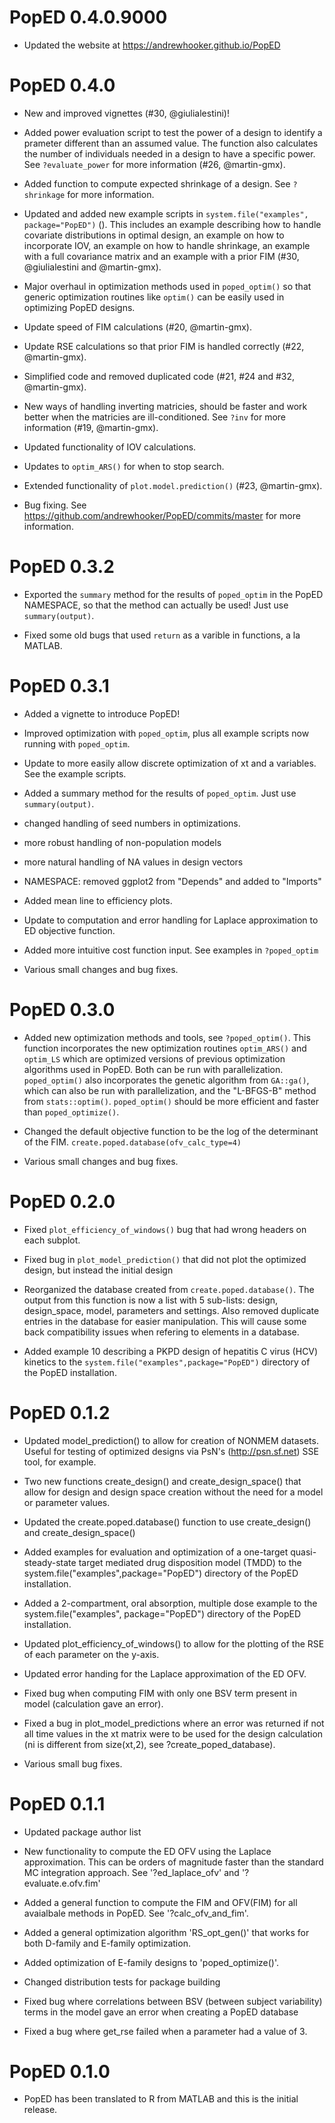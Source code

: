 # PopED 0.4.0.9000 

* Updated the website at https://andrewhooker.github.io/PopED 

# PopED 0.4.0

* New and improved vignettes (#30, @giulialestini)!

* Added power evaluation script to test the power of a design to identify a prameter different
than an assumed value.  The function also calculates the number of individuals needed in a design to have a specific
power. See `?evaluate_power` for more information (#26, @martin-gmx).

* Added function to compute expected shrinkage of a design.  See `?shrinkage` for more information.

* Updated and added new example scripts in `system.file("examples", package="PopED")` ().  This includes an example describing 
how to handle covariate distributions in optimal design, an example on how to incorporate IOV,  an example on how to handle shrinkage, an example with a full covariance matrix and an example with a prior FIM (#30, @giulialestini and @martin-gmx).

* Major overhaul in optimization methods used in `poped_optim()` so that generic optimization routines like `optim()` can be easily used in optimizing  PopED designs.  

* Update speed of FIM calculations (#20, @martin-gmx).

* Update RSE calculations so that prior FIM is handled correctly (#22, @martin-gmx).

* Simplified code and removed duplicated code (#21, #24 and #32, @martin-gmx).

* New ways of handling inverting matricies, should be faster and work better when the matricies are ill-conditioned. See `?inv` for more information (#19, @martin-gmx).

* Updated functionality of IOV calculations.

* Updates to `optim_ARS()` for when to stop search.

* Extended functionality of `plot.model.prediction()` (#23, @martin-gmx).

* Bug fixing.  See https://github.com/andrewhooker/PopED/commits/master for more information.

# PopED 0.3.2

* Exported the `summary` method for the results of `poped_optim` in the PopED NAMESPACE, so that the method can actually be used!  Just use `summary(output)`.

* Fixed some old bugs that used `return` as a varible in functions, a la MATLAB.


# PopED 0.3.1

* Added a vignette to introduce PopED!

* Improved optimization with `poped_optim`, plus all example scripts now running with `poped_optim`.

* Update to more easily allow discrete optimization of xt and a variables.  See the example scripts.

* Added a summary method for the results of `poped_optim`.  Just use `summary(output)`.

* changed handling of seed numbers in optimizations.

* more robust handling of non-population models

* more natural handling of NA values in design vectors

* NAMESPACE: removed ggplot2 from "Depends" and added to "Imports" 

* Added mean line to efficiency plots.

* Update to computation and error handling for Laplace approximation to ED objective function. 

* Added more intuitive cost function input.  See examples in `?poped_optim`

* Various small changes and bug fixes.


# PopED 0.3.0

* Added new optimization methods and tools, see `?poped_optim()`. This function incorporates the new optimization routines `optim_ARS()` and `optim_LS` which are optimized versions of previous optimization algorithms used in PopED. Both can be run with parallelization. `poped_optim()` also incorporates the genetic algorithm from `GA::ga()`, which can also be run with parallelization, and the "L-BFGS-B" method from `stats::optim()`. `poped_optim()` should be more efficient and faster than `poped_optimize()`.

* Changed the default objective function to be the log of the determinant of the FIM.  `create.poped.database(ofv_calc_type=4)`

* Various small changes and bug fixes.


# PopED 0.2.0

* Fixed `plot_efficiency_of_windows()` bug that had wrong headers on each subplot.

* Fixed bug in `plot_model_prediction()` that did not plot the optimized design, but instead the initial design

* Reorganized the database created from `create.poped.database()`.  The output from this function is now a list with 5 sub-lists: design, design_space, model, parameters and settings.  Also removed duplicate entries in the database for easier manipulation.  This will cause some back compatibility issues when refering to elements in a database.

* Added example 10 describing a PKPD design of hepatitis C virus (HCV) kinetics to the `system.file("examples",package="PopED")` directory of the PopED installation.

# PopED 0.1.2

* Updated model_prediction() to allow for creation of NONMEM datasets.  
  Useful for testing of optimized designs via PsN's (http://psn.sf.net) SSE tool, for example.

* Two new functions create_design() and create_design_space() that allow for design and design space creation without the 
  need for a model or parameter values.

* Updated the create.poped.database() function to use create_design() and create_design_space()

* Added examples for evaluation and optimization of a one-target quasi-steady-state 
  target mediated drug disposition model (TMDD) to the system.file("examples",package="PopED") directory of the PopED installation.

* Added a 2-compartment, oral absorption, multiple dose example to the system.file("examples", 
  package="PopED") directory of the PopED installation.

* Updated plot_efficiency_of_windows() to allow for the plotting of the RSE of each parameter on the y-axis.

* Updated error handing for the Laplace approximation of the ED OFV.

* Fixed bug when computing FIM with only one BSV term present in model (calculation gave 
  an error).

* Fixed a bug in plot_model_predictions where an error was returned if not all time 
  values in the xt matrix were to be used for the design calculation 
  (ni is different from size(xt,2), see ?create_poped_database).

* Various small bug fixes.


# PopED 0.1.1

* Updated package author list

* New functionality to compute the ED OFV using the Laplace approximation.
  This can be orders of magnitude faster than the standard MC integration approach.
  See '?ed_laplace_ofv' and '?evaluate.e.ofv.fim' 

* Added a general function to compute the FIM and OFV(FIM) for all avaialbale methods in PopED.
  See '?calc_ofv_and_fim'.

* Added a general optimization algorithm 'RS_opt_gen()' that works for both D-family and 
  E-family optimization.

* Added optimization of E-family designs to 'poped_optimize()'.

* Changed distribution tests for package building 

* Fixed bug where correlations between BSV (between subject variability) terms in the model gave an 
  error when creating a PopED database

* Fixed a bug where get_rse failed when a parameter had a value of 3.


# PopED 0.1.0
 
* PopED has been translated to R from MATLAB and this is the initial release.
